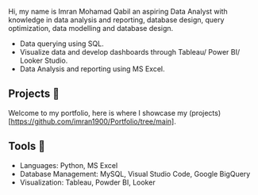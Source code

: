 Hi, my name is Imran Mohamad Qabil an aspiring Data Analyst with knowledge in data analysis and reporting, database design, query optimization, data modelling and database design.

- Data querying using SQL.
- Visualize data and develop dashboards through Tableau/ Power BI/ Looker Studio.
- Data Analysis and reporting using MS Excel.

## Projects 📖

Welcome to my portfolio, here is where I showcase my (projects)[https://github.com/imran1900/Portfolio/tree/main].
 
## Tools 🔨

- Languages: Python, MS Excel
- Database Management: MySQL, Visual Studio Code, Google BigQuery
- Visualization: Tableau, Powder BI, Looker

